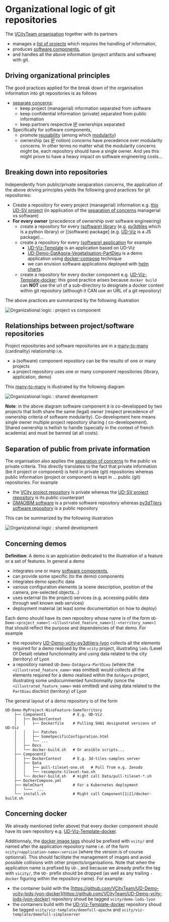 # Organizational logic of git repositories
The [VCityTeam organisation](https://github.com/VCityTeam) together with its partners
 * manages a [list of projects](https://github.com/VCityTeam/VCity/tree/master/Projects) which 
   requires the handling of information,
 * produces [software components](https://github.com/VCityTeam/UD-SV/tree/master/SoftwareComponents),
 * and handles all the above information (project artifacts and software) with git.

## Driving organizational principles
The good practices applied for the break down of the organisation information into git repositories is as follows
 * [separate concerns](https://en.wikipedia.org/wiki/Separation_of_concerns): 
    - keep project (managerial) information separated from software
    - keep confidential information (private) separated from public information
    - keep partners respective [IP](https://en.wikipedia.org/wiki/Intellectual_property) ownerships separated
 * Specifically for software components, 
    - promote [reusability](https://en.wikipedia.org/wiki/Reusability) 
      (among which [modularity](https://en.wikipedia.org/wiki/Modular_programming))
    - ownership (as [IP](https://en.wikipedia.org/wiki/Intellectual_property) notion) concerns 
      have precedence over modularity concerns. In other terms no matter what the modularity 
      concerns might be, each repository should have a single owner. And yes this might prove
      to have a heavy impact on software engineering costs...

## Breaking down into repositories
Independently from public/private seraparation concerns, the application of the above driving 
principles yields the following good practices for git repositories:
 * Create a repository for every project (managerial) information e.g. [this UD-SV project](/Readme.md)
   (in application of the [separation of concerns](https://en.wikipedia.org/wiki/Separation_of_concerns) managerial vs software)
 * **For every owner** (precedence of ownership over software engineering)
   - create a repository for every [(software) library](https://en.wikipedia.org/wiki/Library_(computing)) (e.g. [py3dtiles](https://github.com/VCityTeam/py3dtiles) which is a python library) or [(software) package] (e.g. [UD-Viz](https://github.com/VCityTeam/UD-Viz) is a JS package)...
   - create a repository for every [(software) application](https://en.wikipedia.org/wiki/Application_software) for example
      - [UD-Viz-Template](https://github.com/VCityTeam/UD-Viz-Template) is an application based on UD-Viz
      - [UD-Demo-DatAgora-Vegetalisation-PartDieu](https://github.com/VCityTeam/UD-Demo-DatAgora-Vegetalisation-PartDieu)
        is a demo application using 
        [docker-compose](https://github.com/VCityTeam/UD-Demo-DatAgora-Vegetalisation-PartDieu/blob/master/docker-compose.yml)
        technique
      - we can envision software applications deployed with [helm charts](https://github.com/helm/helm).
   - create a repository for every docker component e.g. 
     [UD-Viz-Template-docker](https://github.com/VCityTeam/UD-Viz-Template-docker):
     this good practice arises because `docker build` can __NOT__ use the url of a sub-directory to designate a docker context within git repository (although it CAN use an URL of a git repository)

The above practices are summarized by the following illustration

![Organizational logic : project vs component](Diagrams/UD-SV-Repository_organizational_logic_project_vs_component.png)

## Relationships between project/software repositories
Project repositories and software repositories are in a [many-to-many](https://en.wikipedia.org/wiki/Cardinality_(data_modeling)#Application_program_modeling_approaches) (cardinality) relationship i.e.
 - a (software) component repository can be the results of one or many projects
 - a project repository uses one or many component repositories (library, application, demo)

This [many-to-many](https://en.wikipedia.org/wiki/Cardinality_(data_modeling)#Application_program_modeling_approaches) is illustrated by the following diagram

![Organizational logic : shared development](Diagrams/UD-SV-Repository_organizational_logic_shared_development.png)

**Note**: in the above diagram software component `B` is co-developped by two projects that 
both share the same (legal) owner (respect precedence of ownership criteria of software 
modularity). Co-development here means single owner multiple project repository sharing (
co-developement). Shared ownership is hellish to handle (specially in the context of french
academia) and must be banned (at all costs).  

## Separation of public from private information
The organisation also applies the [separation of concerns](https://en.wikipedia.org/wiki/Separation_of_concerns) to the public vs private criteria.
This directly translates to the fact that private information (be it project or component) is held in private (git) repositories whereas public information (project or component) is kept in ...  public (git) repositories. For example
 - the [VCity project repository](https://github.com/VCityTeam/VCity/wiki/Projects) is private whereas the [UD-SV project repository](https://github.com/VCityTeam/UD-SV) is its public counterpart
 - [GMAOBIM software](https://github.com/VCityTeam/GMAOBIM) is a private software repository whereas [py3dTilers software repository](https://github.com/VCityTeam/py3dtilers) is a public repository

This can be summarized by the following illustration

![Organizational logic : shared development](Diagrams/UD-SV-Repository_organizational_logic_private_vs_public.png)

## Concerning demos
**Definition**: A demo is an application dedicated to the illustration of a feature or a set of features. 
In general a demo
 - integrates one or many [software components](https://github.com/VCityTeam/UD-SV/tree/master/SoftwareComponents),
 - can provide some specific (to the demo) components
 - integrates demo specific data
 - various configuration elements (a scene description, position of the camera, pre-selected objects...)
 - uses external (to the project) services (e.g. accessing public data through well known web services)
 - deployment material (at least some documentation on how to deploy)

Each demo should have its own repository whose name is of the form 
`UD-Demo-<project_name>[-<illustrated_feature_name>][-<territory_name>]`
that should reflect the purpose and dependencies of that demo. 
For example 
 - the repository [UD-Demo-vcity-py3dtilers-lyon](https://github.com/VCityTeam/UD-Demo-vcity-py3dtilers-lyon) collects
   all the elements required for a demo realised by the `vcity` project, illustrating
   `lods` (Level Of Detail) related functionnality and using data related to the
   city (territory) of Lyon
 - a repository named `UD-Demo-DatAgora-PartDieu` (where the `<illustrated_feature_name>` was omitted) would
   collects all the elements required for a demo realised within the `DatAgora` project, illustrating
   some undocummented functionnality (since the `<illustrated_feature_name>` was omitted) and using data
   related to the `PartDieu` disctrict (territory) of Lyon

The general layout of a demo repository is of the form 
```
UD-Demo-MyProject-NiceFeature-SomeTerritory
    ├── Component1            # E.g. UD-Viz
    │   ├── DockerContext
    │   │   ├── Dockerfile    # Pulling SHA1 designated versions of UD-Viz
    │   │   ├── Patches
    │   │   ├── SomeSpecificConfiguration.html
    │   │   └── ...
    │   ├── Docs
    │   └── docker-build.sh   # Or ansible scripts...
    ├── Component2
    │   ├── DockerContext     # E.g. 3d-tiles-samples server
    │   ├── Data
    │   │   ├── pull-tileset-one.sh   # Pull from e.g. Zenodo
    │   │   └── recompute-tileset-two.sh
    │   └── docker-build.sh   # might call Data/pull-tileset-*.sh
    ├── DockerCompose.yml
    ├── HelmChart             # For a Kubernetes deployment
    │   └───  ...
    └── install.sh            # Might call Component[1|2]/docker-build.sh  
```

## Concerning docker
We already mentioned (refer above) that every docker component should have its own repository e.g. [UD-Viz-Template-docker](https://github.com/VCityTeam/UD-Viz-Template-docker).

Additionnaly, the [docker image tags](https://docs.docker.com/engine/reference/commandline/build/#tag-an-image--t) should be prefixed with `vcity/` and named after the application repository name i.e. of the form `vcity/<application-name>:version` (where the version is of course optionnal). 
This should facilitate the management of images and avoid possible collisions with other projects/organisations.
Note that when the application name is prefixed by `UD-`, and because we already prefix the tag with `vicity/`, the `UD-` prefix should be dropped (as well as any trailing `-docker` figuring within the repository name).
For example:
- the container build with the [https://github.com/VCityTeam/UD-Demo-vcity-lods-lyon-docker](https://github.com/VCityTeam/UD-Demo-vcity-lods-lyon-docker) repository shoud be tagged `vcity/demo-lods-lyon`
- the containers build with the [UD-Viz-Template-docker](https://github.com/VCityTeam/UD-Viz-Template-docker) repository shoud be tagged `vcity/viz-template/demofull-apache` and `vcity/viz-template/demofull-simpleserver`
